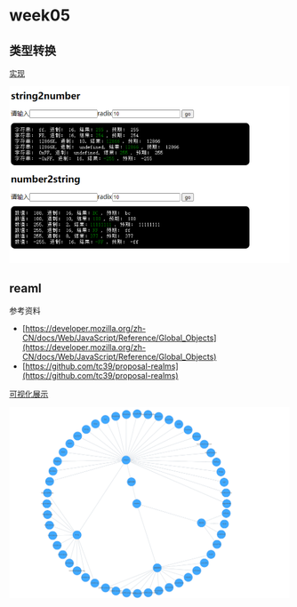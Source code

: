 # week05

## 类型转换

[实现](./02/index.html)

![](images/2020-09-26-23-19-43.png)

## reaml

参考资料

- [https://developer.mozilla.org/zh-CN/docs/Web/JavaScript/Reference/Global_Objects](https://developer.mozilla.org/zh-CN/docs/Web/JavaScript/Reference/Global_Objects)
- [https://github.com/tc39/proposal-realms](https://github.com/tc39/proposal-realms)

[可视化展示](./07/index.html)

![reamls](images/2020-09-26-23-18-30.png)
